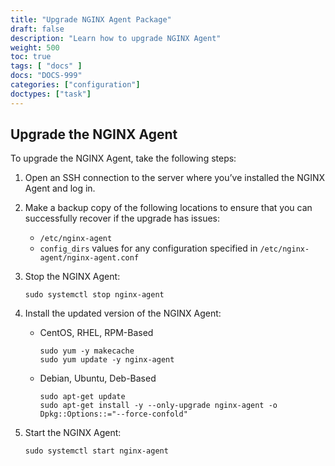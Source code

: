 ```yaml
---
title: "Upgrade NGINX Agent Package"
draft: false
description: "Learn how to upgrade NGINX Agent"
weight: 500
toc: true
tags: [ "docs" ]
docs: "DOCS-999"
categories: ["configuration"]
doctypes: ["task"]
---
```


## Upgrade the NGINX Agent

To upgrade the NGINX Agent, take the following steps:

1. Open an SSH connection to the server where you’ve installed the NGINX Agent and log in.

1. Make a backup copy of the following locations to ensure that you can successfully recover if the upgrade has issues:

    - `/etc/nginx-agent`
    - `config_dirs` values for any configuration specified in `/etc/nginx-agent/nginx-agent.conf`

1. Stop the NGINX Agent:

    ```shell
    sudo systemctl stop nginx-agent
    ```

1. Install the updated version of the NGINX Agent:

    - CentOS, RHEL, RPM-Based

        ```shell
        sudo yum -y makecache
        sudo yum update -y nginx-agent
        ```

    - Debian, Ubuntu, Deb-Based

        ```shell
        sudo apt-get update
        sudo apt-get install -y --only-upgrade nginx-agent -o Dpkg::Options::="--force-confold"
        ```

1. Start the NGINX Agent:

    ```shell
    sudo systemctl start nginx-agent
    ```